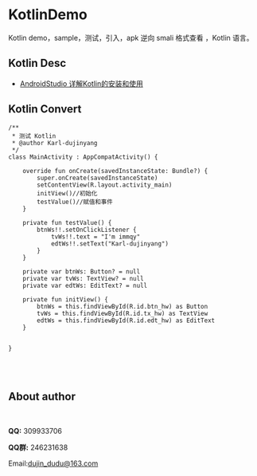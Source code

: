# KotlinDemo
Kotlin  demo，sample，测试，引入，apk 逆向 smali 格式查看 ，Kotlin 语言。
 
## Kotlin Desc
- <a href="http://blog.csdn.net/DJY1992/article/details/72485381" target="_blank">AndroidStudio 详解Kotlin的安装和使用</a>
    
## Kotlin Convert 

   
```
/**
 * 测试 Kotlin
 * @author Karl-dujinyang
 */
class MainActivity : AppCompatActivity() {

    override fun onCreate(savedInstanceState: Bundle?) {
        super.onCreate(savedInstanceState)
        setContentView(R.layout.activity_main)
        initView()//初始化
        testValue()//赋值和事件
    }

    private fun testValue() {
        btnWs!!.setOnClickListener {
            tvWs!!.text = "I'm immqy"
            edtWs!!.setText("Karl-dujinyang")
        }
    }

    private var btnWs: Button? = null
    private var tvWs: TextView? = null
    private var edtWs: EditText? = null

    private fun initView() {
        btnWs = this.findViewById(R.id.btn_hw) as Button
        tvWs = this.findViewById(R.id.tx_hw) as TextView
        edtWs = this.findViewById(R.id.edt_hw) as EditText
    }


}
```


<br/> <br/> 

## About author

<br/>

**QQ:** 309933706 <br/>

**QQ群:**  246231638 <br/>

Email:dujin_dudu@163.com
